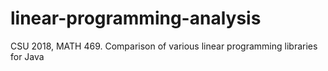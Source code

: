 # linear-programming-analysis
CSU 2018, MATH 469. Comparison of various linear programming libraries for Java
